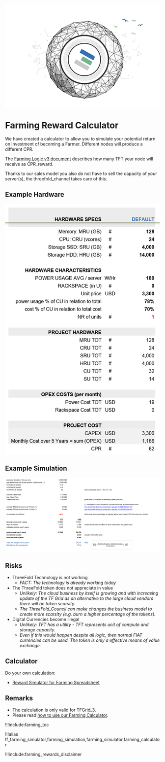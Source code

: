 ![](img/becomefarmer.png )

# Farming Reward Calculator

We have created a calculator to allow you to simulate your potential return on investment of becoming a Farmer. Different nodes will produce a different CPR. 

The [Farming Logic v3 document](farming_logic3) describes how many TFT your node will receive as CPR_reward. 

Thanks to our sales model you also do not have to sell the capacity of your server(s), the threefold_channel takes care of this.

## Example Hardware

![](img/example_hardware.png ':size=350x')

## Example Simulation

![](img/farming_simulation.png)


## Risks

- ThreeFold Technology is not working
  - _FACT: The technology is already working today_
- The ThreeFold token does not appreciate in value
  - _Unlikely: The cloud business by itself is growing and with increasing update of the TF Grid as an alternative to the large cloud vendors there will be token scarsity._
  - _The ThreeFold_Council can make changes the business model to create more scarsity (e.g. burn a higher percentage of the tokens)._
- Digital Currencies become illegal
  - _Unlikely: TFT has a utility - TFT represents  unit of compute and storage capacity._
  - _Even if this would happen despite all logic, then normal FIAT currencies can be used.  The token is only a effective means of value exchange._

## Calculator

Do your own calculation:

- [Reward Simulator for Farming Spreadsheet](https://secure.threefold.me/sheet/#/2/sheet/view/Tq5BGUea1Gin8RbjkVU9TuFjmetEMFMwmsGTvEu0UI0/)

## Remarks

- The calculation is only valid for TFGrid_3.
- Please read [how to use our Farming Calculator](farming_calculator_howto).

!!!include:farming_toc

!!!alias tf_farming_simulator,farming_simulation,farming_simulator,farming_calculator

!!!include:farming_rewards_disclaimer